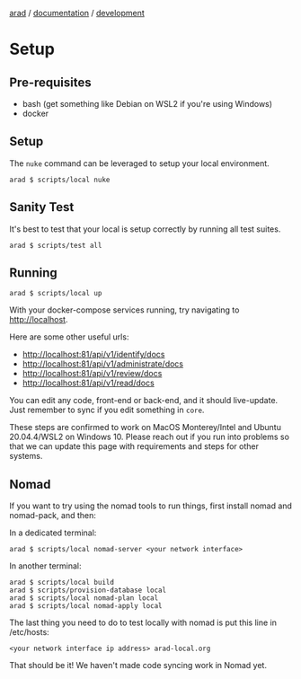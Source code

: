 [arad](../../../../) / [documentation](../README.md) / [development](./README.md)

# Setup

## Pre-requisites

- bash (get something like Debian on WSL2 if you're using Windows)
- docker

## Setup

The `nuke` command can be leveraged to setup your local environment.

```
arad $ scripts/local nuke
```

## Sanity Test

It's best to test that your local is setup correctly by running all test suites.

```
arad $ scripts/test all
```

## Running

```
arad $ scripts/local up
```

With your docker-compose services running, try navigating to [http://localhost](http://localhost).

Here are some other useful urls:

- [http://localhost:81/api/v1/identify/docs](http://localhost:81/api/v1/identify/docs)
- [http://localhost:81/api/v1/administrate/docs](http://localhost:81/api/v1/administrate/docs)
- [http://localhost:81/api/v1/review/docs](http://localhost:81/api/v1/review/docs)
- [http://localhost:81/api/v1/read/docs](http://localhost:81/api/v1/read/docs)

You can edit any code, front-end or back-end, and it should live-update. Just remember to sync if you edit something in
`core`.

These steps are confirmed to work on MacOS Monterey/Intel and Ubuntu 20.04.4/WSL2 on Windows 10. Please reach out if
you run into problems so that we can update this page with requirements and steps for other systems.

## Nomad

If you want to try using the nomad tools to run things, first install nomad and nomad-pack, and then:

In a dedicated terminal:
```
arad $ scripts/local nomad-server <your network interface>
```

In another terminal:
```
arad $ scripts/local build
arad $ scripts/provision-database local
arad $ scripts/local nomad-plan local
arad $ scripts/local nomad-apply local
```

The last thing you need to do to test locally with nomad is put this line in /etc/hosts:

```
<your network interface ip address> arad-local.org
```

That should be it! We haven't made code syncing work in Nomad yet.
